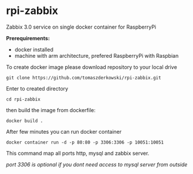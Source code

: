 # rpi-zabbix
Zabbix 3.0 service on single docker container for RaspberryPi

**Prerequirements:**
* docker installed
* machine with arm architecture, prefered RaspberryPi with Raspbian

To create docker image please download repository to your local drive

`git clone https://github.com/tomaszderkowski/rpi-zabbix.git`

Enter to created directory 

`cd rpi-zabbix`

then build the image from dockerfile:

`docker build .`

After few minutes you can run docker container

`docker container run -d -p 80:80 -p 3306:3306 -p 10051:10051`

This command map all ports http, mysql and zabbix server.

_port 3306 is optional if you dont need access to mysql server from outside_

